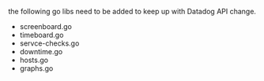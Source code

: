 the following go libs need to be added to keep up with Datadog API change.

- screenboard.go
- timeboard.go
- servce-checks.go
- downtime.go
- hosts.go
- graphs.go
